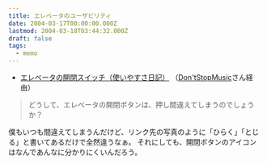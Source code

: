 ```yaml
---
title: エレベータのユーザビリティ
date: 2004-03-17T00:00:00.000Z
lastmod: 2004-03-18T03:44:32.000Z
draft: false
tags:
  - memo
---
```


* [エレベータの開閉スイッチ（使いやすさ日記）](http://usability.novas.co.jp/diary/15.html) （[Don'tStopMusic](http://dontstopmusic.no-ip.org/diary/20040318.html#p01)さん経由）

> どうして、エレベータの開閉ボタンは、押し間違えてしまうのでしょうか？

僕もいつも間違えてしまうんだけど、リンク先の写真のように「ひらく」「とじる」と書いてあるだけで全然違うなぁ。 それにしても、開閉ボタンのアイコンはなんであんなに分かりにくいんだろう。
